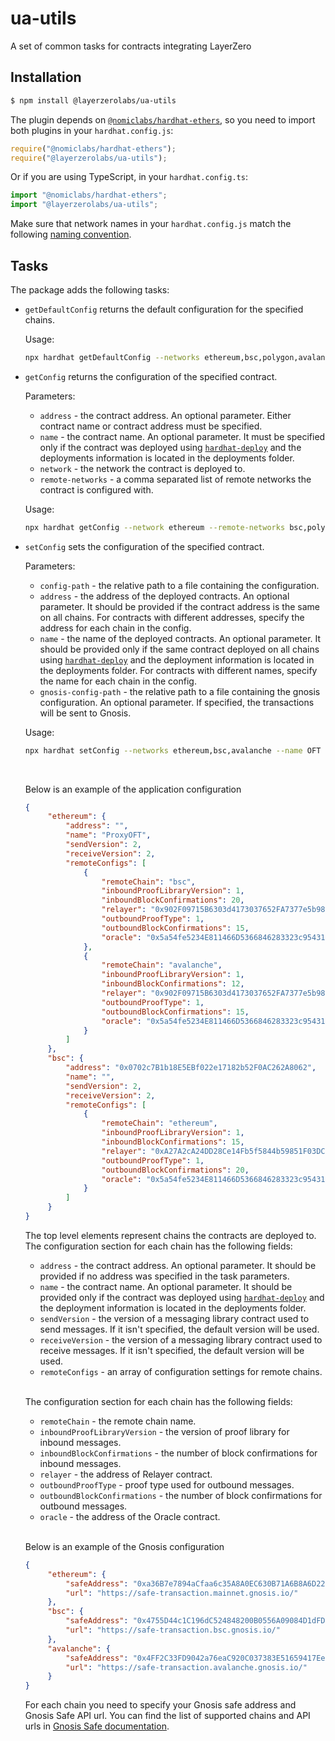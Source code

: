 # ua-utils

A set of common tasks for contracts integrating LayerZero

## Installation

```sh
$ npm install @layerzerolabs/ua-utils
```
The plugin depends on [`@nomiclabs/hardhat-ethers`](https://www.npmjs.com/package/@nomiclabs/hardhat-ethers), so you need to import both plugins in your `hardhat.config.js`:

```js
require("@nomiclabs/hardhat-ethers");
require("@layerzerolabs/ua-utils");
```

Or if you are using TypeScript, in your `hardhat.config.ts`:

```ts
import "@nomiclabs/hardhat-ethers";
import "@layerzerolabs/ua-utils";
```

Make sure that network names in your `hardhat.config.js` match the following [naming convention](https://github.com/LayerZero-Labs/sdk/blob/main/packages/lz-sdk/src/enums/ChainKey.ts).
## Tasks

The package adds the following tasks:

 - `getDefaultConfig` returns the default configuration for the specified chains.

    Usage:

    ```sh
    npx hardhat getDefaultConfig --networks ethereum,bsc,polygon,avalanche
    ```
 - `getConfig` returns the configuration of the specified contract.

    Parameters:
    - `address` - the contract address. An optional parameter. Either contract name or contract address must be specified.
    - `name` - the contract name. An optional parameter. It must be specified only if the contract was deployed using [`hardhat-deploy`](https://www.npmjs.com/package/hardhat-deploy) and the deployments information is located in the deployments folder.
    - `network` - the network the contract is deployed to.
    - `remote-networks` - a comma separated list of remote networks the contract is configured with.

    Usage:	

    ```sh
    npx hardhat getConfig --network ethereum --remote-networks bsc,polygon,avalanche --name OFT
    ```
 - `setConfig` sets the configuration of the specified contract.
   
    Parameters:
    - `config-path` - the relative path to a file containing the configuration.
    - `address` - the address of the deployed contracts. An optional parameter. It should be provided if the contract address is the same on all chains. For contracts with different addresses, specify the address for each chain in the config. 
    - `name` - the name of the deployed contracts. An optional parameter. It should be provided only if the same contract deployed on all chains using [`hardhat-deploy`](https://www.npmjs.com/package/hardhat-deploy) and the deployment information is located in the deployments folder. For contracts with different names, specify the name for each chain in the config. 
    - `gnosis-config-path` - the relative path to a file containing the gnosis configuration. An optional parameter. If specified, the transactions will be sent to Gnosis.

    Usage:	

     ```sh
     npx hardhat setConfig --networks ethereum,bsc,avalanche --name OFT --config-path "./appConfig.json" --gnosis-config-path "./gnosisConfig.json"
     ```
    <br/>

    Below is an example of the application configuration
   
    ```json
    {
         "ethereum": {
             "address": "",
             "name": "ProxyOFT",
             "sendVersion": 2,
             "receiveVersion": 2,
             "remoteConfigs": [
                 {
                     "remoteChain": "bsc",
                     "inboundProofLibraryVersion": 1,
                     "inboundBlockConfirmations": 20,
                     "relayer": "0x902F09715B6303d4173037652FA7377e5b98089E",
                     "outboundProofType": 1,
                     "outboundBlockConfirmations": 15,
                     "oracle": "0x5a54fe5234E811466D5366846283323c954310B2"
                 },
                 {
                     "remoteChain": "avalanche",
                     "inboundProofLibraryVersion": 1,
                     "inboundBlockConfirmations": 12,
                     "relayer": "0x902F09715B6303d4173037652FA7377e5b98089E",
                     "outboundProofType": 1,
                     "outboundBlockConfirmations": 15,
                     "oracle": "0x5a54fe5234E811466D5366846283323c954310B2"
                 }
             ]
         },
         "bsc": {			
             "address": "0x0702c7B1b18E5EBf022e17182b52F0AC262A8062",
             "name": "",
             "sendVersion": 2,
             "receiveVersion": 2,
             "remoteConfigs": [
                 {
                     "remoteChain": "ethereum",
                     "inboundProofLibraryVersion": 1,
                     "inboundBlockConfirmations": 15,
                     "relayer": "0xA27A2cA24DD28Ce14Fb5f5844b59851F03DCf182",
                     "outboundProofType": 1,
                     "outboundBlockConfirmations": 20,
                     "oracle": "0x5a54fe5234E811466D5366846283323c954310B2"
                 }
             ]
         }
    }
    ```
    The top level elements represent chains the contracts are deployed to. The configuration section for each chain has the following fields:
    - `address` - the contract address. An optional parameter. It should be provided if no address was specified in the task parameters.
    - `name` - the contract name. An optional parameter. It should be provided only if the contract was deployed using [`hardhat-deploy`](https://www.npmjs.com/package/hardhat-deploy) and the deployment information is located in the deployments folder.
    - `sendVersion` - the version of a messaging library contract used to send messages. If it isn't specified, the default version will be used.
    - `receiveVersion` - the version of a messaging library contract used to receive messages. If it isn't specified, the default version will be used.
    - `remoteConfigs` - an array of configuration settings for remote chains. 
    
    <br>

    The configuration section for each chain has the following fields:

    - `remoteChain` - the remote chain name.
    - `inboundProofLibraryVersion` - the version of proof library for inbound messages.
    - `inboundBlockConfirmations` - the number of block confirmations for inbound messages.
    - `relayer` - the address of Relayer contract.
    - `outboundProofType` - proof type used for outbound messages.
    - `outboundBlockConfirmations` - the number of block confirmations for outbound messages.
    - `oracle` - the address of the Oracle contract.

    <br>

    Below is an example of the Gnosis configuration

    ```json
    {
         "ethereum": {
             "safeAddress": "0xa36B7e7894aCfaa6c35A8A0EC630B71A6B8A6D22",
             "url": "https://safe-transaction.mainnet.gnosis.io/"
         },
         "bsc": {
             "safeAddress": "0x4755D44c1C196dC524848200B0556A09084D1dFD",
             "url": "https://safe-transaction.bsc.gnosis.io/"
         },
         "avalanche": {
             "safeAddress": "0x4FF2C33FD9042a76eaC920C037383E51659417Ee",
             "url": "https://safe-transaction.avalanche.gnosis.io/"
         }
    }
    ```
    For each chain you need to specify your Gnosis safe address and Gnosis Safe API url. You can find the list of supported chains and API urls in [Gnosis Safe documentation](https://docs.safe.global/learn/safe-core/safe-core-api/available-services).

